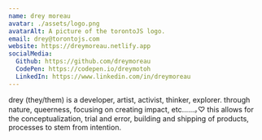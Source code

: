 ```yaml
---
name: drey moreau
avatar: ./assets/logo.png
avatarAlt: A picture of the torontoJS logo.
email: drey@torontojs.com
website: https://dreymoreau.netlify.app
socialMedia:
  Github: https://github.com/dreymoreau
  CodePen: https://codepen.io/dreymotoh
  LinkedIn: https://www.linkedin.com/in/dreymoreau
---
```


drey (they/them) is a developer, artist, activist, thinker, explorer. through nature, queerness, focusing on creating impact, etc.⁠....*⁠.⁠｡⁠*⁠♡ this allows for the conceptualization, trial and error, building and shipping of products, processes to stem from intention.
